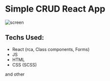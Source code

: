 # Simple CRUD React App
  
<img src="https://i.ibb.co/Dk5SJ5J/screen.png" alt="screen" border="0">

## Techs Used:
* React (rca, Class components, Forms)
* JS
* HTML
* CSS (SCSS)

and other


